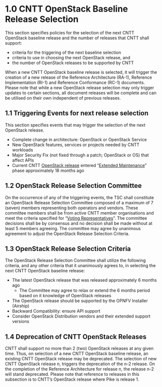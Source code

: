 # 1.0 CNTT OpenStack Baseline Release Selection
This section specifies policies for the selection of the next CNTT OpenStack baseline release and the number of releases that CNTT shall support:
-	criteria for the triggering of the next baseline selection
-	criteria to use in choosing the next OpenStack release, and 
-	the number of OpenStack releases to be supported by CNTT

When a new CNTT OpenStack baseline release is selected, it will trigger the creation of a new release of the Reference Architecture (RA-1), Reference Implementation (RI-1) and Reference Conformance (RC-1) documents. Please note that while a new OpenStack release selection may only trigger updates to certain sections, all document releases will be complete and can be utilised on their own independent of previous releases.

## 1.1 Triggering Events for next release selection
This section specifies events that may trigger the selection of the next OpenStack release.
-	Complete change in architecture: OpenStack or OpenStack Service 
-	New OpenStack features, services or projects needed by CNTT workloads
-	Major Security Fix (not fixed through a patch; OpenStack or OS) that affect APIs 
-	Current CNTT [OpenStack release]( https://releases.openstack.org/) entered “[Extended Maintenance]( https://docs.openstack.org/project-team-guide/stable-branches.html#maintenance-phases)” phase approximately 18 months ago

## 1.2 OpenStack Release Selection Committee
On the occurrence of any of the triggering events, the TSC shall constitute an OpenStack Release Selection Committee composed of a maximum of 7 (seven) members representing both operators and vendors. These committee members shall be from active CNTT member organisations and meet the criteria specified for “[Voting Representatives]( https://github.com/cntt-n/CNTT/blob/master/doc/gov/chapters/chapter05.md#52-voting-representatives)”. 
The committee decisions shall be by consensus and no decision shall be made without at least 5 members agreeing.
The committee may agree by unanimous agreement to adjust the OpenStack Release Selection Criteria.

## 1.3 OpenStack Release Selection Criteria
The OpenStack Release Selection Committee shall utilize the following criteria, and any other criteria that it unanimously agrees to, in selecting the next CNTT OpenStack baseline release:
-	The latest OpenStack release that was released approximately 6 months ago
    - The Committee may agree to relax or extend the 6 months period based on it knowledge of OpenStack releases
-	The OpenStack release should be supported by the OPNFV Installer (Airship)
-	Backward Compatibility: ensure API support
-	Consider OpenStack Distribution vendors and their extended support versions

## 1.4 Deprecation of CNTT OpenStack Releases
CNTT shall support no more than 2 (two) OpenStack releases at any given time. Thus, on selection of a new CNTT OpenStack baseline release, an existing CNTT OpenStack release may be deprecated. The selection of new CNTT OpenStack release n, triggers the deprecation of the n-2 release. On the completion of the Reference Architecture for release n, the release n-2 will stand deprecated.
Please note that reference to releases in this subsection is to CNTT’s OpenStack release where Pike is release 1. 
